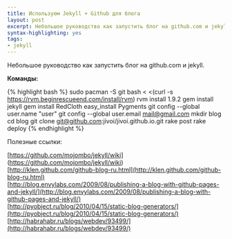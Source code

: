 ```yaml
--- 
title: Используем Jekyll + Github для блога 
layout: post
excerpt: Небольшое руководство как запустить блог на github.com и jekyll
syntax-highlighting: yes
tags:
- jekyll
---
```

Небольшое руководство как запустить блог на github.com и jekyll.

**Команды:** 

{% highlight bash %}
sudo pacman -S git
bash < <(curl -s https://rvm.beginrescueend.com/install/rvm)
rvm install 1.9.2
gem install jekyll
gem install RedCloth
easy_install Pygments
git config --global user.name "user"
git config --global user.email mail@gmail.com
mkdir blog
cd blog
git clone git@github.com:jivoi/jivoi.github.io.git
rake post
rake deploy
{% endhighlight %}

Полезные ссылки:

[https://github.com/mojombo/jekyll/wiki] (https://github.com/mojombo/jekyll/wiki) <br/>
[http://klen.github.com/github-blog-ru.html](http://klen.github.com/github-blog-ru.html) <br/>
[http://blog.envylabs.com/2009/08/publishing-a-blog-with-github-pages-and-jekyll/](http://blog.envylabs.com/2009/08/publishing-a-blog-with-github-pages-and-jekyll/) <br/>
[http://pyobject.ru/blog/2010/04/15/static-blog-generators/](http://pyobject.ru/blog/2010/04/15/static-blog-generators/) <br/>
[http://habrahabr.ru/blogs/webdev/93499/](http://habrahabr.ru/blogs/webdev/93499/) <br/>

